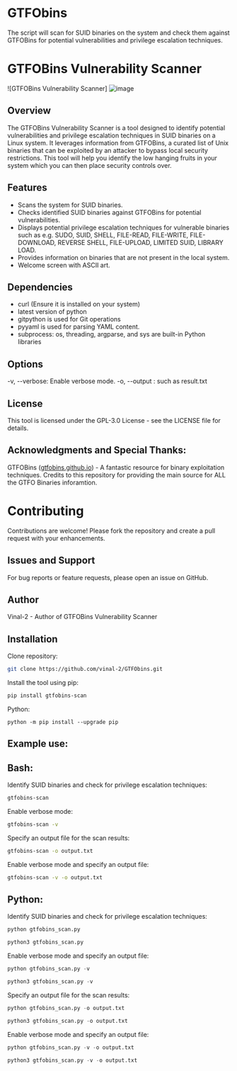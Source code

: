 # GTFObins
The script will scan for SUID binaries on the system and check them against GTFOBins for potential vulnerabilities and privilege escalation techniques.

# GTFOBins Vulnerability Scanner

![GTFOBins Vulnerability Scanner]
![image](https://github.com/vinal-2/GTFObins/assets/97253630/4fd0d000-1c8c-4be6-ba9e-5d4ecbef8a40)

## Overview

The GTFOBins Vulnerability Scanner is a tool designed to identify potential vulnerabilities and privilege escalation techniques in SUID binaries on a Linux system. It leverages information from GTFOBins, a curated list of Unix binaries that can be exploited by an attacker to bypass local security restrictions. This tool will help you identify the low hanging fruits in your system which you can then place security controls over.

## Features

- Scans the system for SUID binaries.
- Checks identified SUID binaries against GTFOBins for potential vulnerabilities.
- Displays potential privilege escalation techniques for vulnerable binaries such as e.g. SUDO, SUID, SHELL, FILE-READ, FILE-WRITE, FILE-DOWNLOAD, REVERSE SHELL, FILE-UPLOAD, LIMITED SUID, LIBRARY LOAD.
- Provides information on binaries that are not present in the local system.
- Welcome screen with ASCII art.

## Dependencies
- curl (Ensure it is installed on your system)
- latest version of python
- gitpython is used for Git operations
- pyyaml is used for parsing YAML content.
- subprocess: os, threading, argparse, and sys are built-in Python libraries

## Options
-v, --verbose: Enable verbose mode.
-o, --output <file>: such as result.txt

## License
This tool is licensed under the GPL-3.0 License - see the LICENSE file for details.

## Acknowledgments and Special Thanks:
GTFOBins ([gtfobins.github.io](https://github.com/GTFOBins/GTFOBins.github.io/tree/master)) - A fantastic resource for binary exploitation techniques.
Credits to this repository for providing the main source for ALL the GTFO Binaries inforamtion.

# Contributing
Contributions are welcome! Please fork the repository and create a pull request with your enhancements.

## Issues and Support
For bug reports or feature requests, please open an issue on GitHub.

## Author
Vinal-2 - Author of GTFOBins Vulnerability Scanner

## Installation

Clone repository:
```bash
git clone https://github.com/vinal-2/GTFObins.git
```
Install the tool using pip:
```bash
pip install gtfobins-scan
```
Python:
```
python -m pip install --upgrade pip
```
## Example use:

## Bash:

Identify SUID binaries and check for privilege escalation techniques:
```bash
gtfobins-scan
```

Enable verbose mode:
```bash
gtfobins-scan -v
```

Specify an output file for the scan results:
```bash
gtfobins-scan -o output.txt
```

Enable verbose mode and specify an output file:
```bash
gtfobins-scan -v -o output.txt
```
## Python:
Identify SUID binaries and check for privilege escalation techniques:
```python
python gtfobins_scan.py
```
```python
python3 gtfobins_scan.py
```
Enable verbose mode and specify an output file:
```python
python gtfobins_scan.py -v
```
```python
python3 gtfobins_scan.py -v
```
Specify an output file for the scan results:
```python
python gtfobins_scan.py -o output.txt
```
```python
python3 gtfobins_scan.py -o output.txt
```
Enable verbose mode and specify an output file:
```python
python gtfobins_scan.py -v -o output.txt
```
```python
python3 gtfobins_scan.py -v -o output.txt
```
